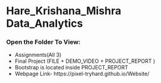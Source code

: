 # Hare_Krishana_Mishra Data_Analytics
<h3>Open the Folder To View:</h3>
<ul>
  <li>Assignments(All 3)</li>
  <li>Final Project (FILE + DEMO_VIDEO + PROJECT_REPORT )</li>
  <li>Bootstrap is located inside PROJECT_REPORT</li>
  <li>Webpage Link- https://pixel-tryhard.github.io/Website/</li>
</ul>
